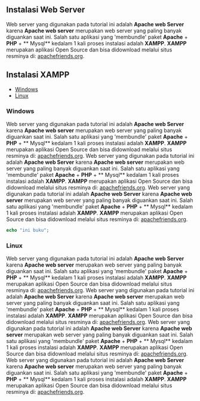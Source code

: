 ## Instalasi Web Server

Web server yang digunakan pada tutorial ini adalah **Apache web Server** karena **Apache web server** merupakan web server yang paling banyak diguankan saat ini. Salah satu aplikasi yang 'membundle' paket **Apache** + **PHP** + ** Mysql** kedalam 1 kali proses instalasi adalah **XAMPP**. **XAMPP** merupakan aplikasi Open Source dan bisa didownload melalui situs resminya di: [apachefriends.org](https://www.apachefriends.org "apachefriends.org").

## Instalasi XAMPP
- [Windows](#windows)
- [Linux](#linux)

### Windows
Web server yang digunakan pada tutorial ini adalah **Apache web Server** karena **Apache web server** merupakan web server yang paling banyak diguankan saat ini. Salah satu aplikasi yang 'membundle' paket **Apache** + **PHP** + ** Mysql** kedalam 1 kali proses instalasi adalah **XAMPP**. **XAMPP** merupakan aplikasi Open Source dan bisa didownload melalui situs resminya di: [apachefriends.org](https://www.apachefriends.org "apachefriends.org").
Web server yang digunakan pada tutorial ini adalah **Apache web Server** karena **Apache web server** merupakan web server yang paling banyak diguankan saat ini. Salah satu aplikasi yang 'membundle' paket **Apache** + **PHP** + ** Mysql** kedalam 1 kali proses instalasi adalah **XAMPP**. **XAMPP** merupakan aplikasi Open Source dan bisa didownload melalui situs resminya di: [apachefriends.org](https://www.apachefriends.org "apachefriends.org").
Web server yang digunakan pada tutorial ini adalah **Apache web Server** karena **Apache web server** merupakan web server yang paling banyak diguankan saat ini. Salah satu aplikasi yang 'membundle' paket **Apache** + **PHP** + ** Mysql** kedalam 1 kali proses instalasi adalah **XAMPP**. **XAMPP** merupakan aplikasi Open Source dan bisa didownload melalui situs resminya di: [apachefriends.org](https://www.apachefriends.org "apachefriends.org").

```PHP
echo "ini buku";
```

### Linux
Web server yang digunakan pada tutorial ini adalah **Apache web Server** karena **Apache web server** merupakan web server yang paling banyak diguankan saat ini. Salah satu aplikasi yang 'membundle' paket **Apache** + **PHP** + ** Mysql** kedalam 1 kali proses instalasi adalah **XAMPP**. **XAMPP** merupakan aplikasi Open Source dan bisa didownload melalui situs resminya di: [apachefriends.org](https://www.apachefriends.org "apachefriends.org").
Web server yang digunakan pada tutorial ini adalah **Apache web Server** karena **Apache web server** merupakan web server yang paling banyak diguankan saat ini. Salah satu aplikasi yang 'membundle' paket **Apache** + **PHP** + ** Mysql** kedalam 1 kali proses instalasi adalah **XAMPP**. **XAMPP** merupakan aplikasi Open Source dan bisa didownload melalui situs resminya di: [apachefriends.org](https://www.apachefriends.org "apachefriends.org").
Web server yang digunakan pada tutorial ini adalah **Apache web Server** karena **Apache web server** merupakan web server yang paling banyak diguankan saat ini. Salah satu aplikasi yang 'membundle' paket **Apache** + **PHP** + ** Mysql** kedalam 1 kali proses instalasi adalah **XAMPP**. **XAMPP** merupakan aplikasi Open Source dan bisa didownload melalui situs resminya di: [apachefriends.org](https://www.apachefriends.org "apachefriends.org").
Web server yang digunakan pada tutorial ini adalah **Apache web Server** karena **Apache web server** merupakan web server yang paling banyak diguankan saat ini. Salah satu aplikasi yang 'membundle' paket **Apache** + **PHP** + ** Mysql** kedalam 1 kali proses instalasi adalah **XAMPP**. **XAMPP** merupakan aplikasi Open Source dan bisa didownload melalui situs resminya di: [apachefriends.org](https://www.apachefriends.org "apachefriends.org").